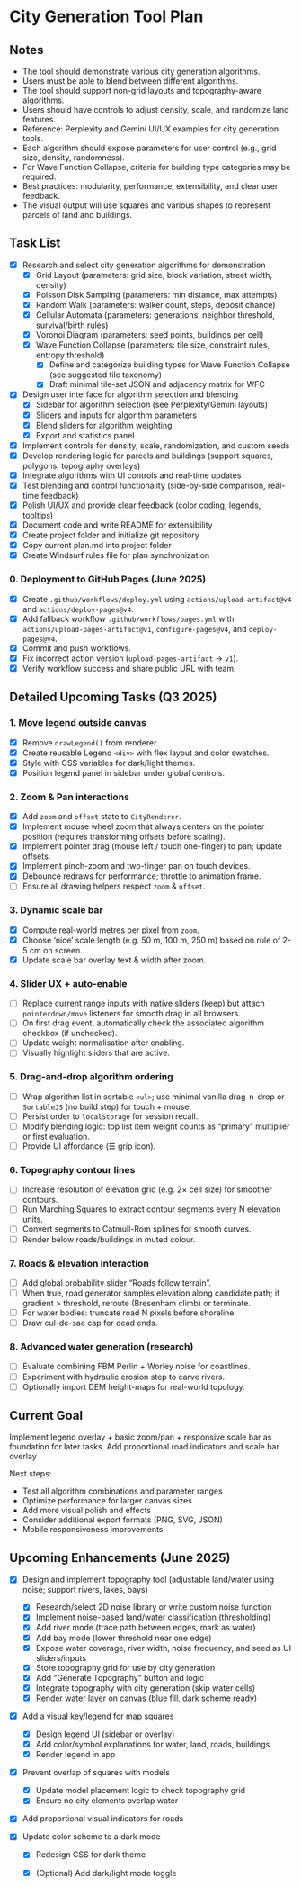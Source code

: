 # City Generation Tool Plan

## Notes
- The tool should demonstrate various city generation algorithms.
- Users must be able to blend between different algorithms.
- The tool should support non-grid layouts and topography-aware algorithms.
- Users should have controls to adjust density, scale, and randomize land features.
- Reference: Perplexity and Gemini UI/UX examples for city generation tools.
- Each algorithm should expose parameters for user control (e.g., grid size, density, randomness).
- For Wave Function Collapse, criteria for building type categories may be required.
- Best practices: modularity, performance, extensibility, and clear user feedback.
- The visual output will use squares and various shapes to represent parcels of land and buildings.

## Task List
- [x] Research and select city generation algorithms for demonstration
  - [x] Grid Layout (parameters: grid size, block variation, street width, density)
  - [x] Poisson Disk Sampling (parameters: min distance, max attempts)
  - [x] Random Walk (parameters: walker count, steps, deposit chance)
  - [x] Cellular Automata (parameters: generations, neighbor threshold, survival/birth rules)
  - [x] Voronoi Diagram (parameters: seed points, buildings per cell)
  - [x] Wave Function Collapse (parameters: tile size, constraint rules, entropy threshold)
    - [x] Define and categorize building types for Wave Function Collapse (see suggested tile taxonomy)
    - [x] Draft minimal tile-set JSON and adjacency matrix for WFC
- [x] Design user interface for algorithm selection and blending
  - [x] Sidebar for algorithm selection (see Perplexity/Gemini layouts)
  - [x] Sliders and inputs for algorithm parameters
  - [x] Blend sliders for algorithm weighting
  - [x] Export and statistics panel
- [x] Implement controls for density, scale, randomization, and custom seeds
- [x] Develop rendering logic for parcels and buildings (support squares, polygons, topography overlays)
- [x] Integrate algorithms with UI controls and real-time updates
- [x] Test blending and control functionality (side-by-side comparison, real-time feedback)
- [x] Polish UI/UX and provide clear feedback (color coding, legends, tooltips)
- [x] Document code and write README for extensibility
- [x] Create project folder and initialize git repository
- [x] Copy current plan.md into project folder
- [x] Create Windsurf rules file for plan synchronization

### 0. Deployment to GitHub Pages (June 2025)
- [x] Create `.github/workflows/deploy.yml` using `actions/upload-artifact@v4` and `actions/deploy-pages@v4`.
- [x] Add fallback workflow `.github/workflows/pages.yml` with `actions/upload-pages-artifact@v1`, `configure-pages@v4`, and `deploy-pages@v4`.
- [x] Commit and push workflows.
- [x] Fix incorrect action version (`upload-pages-artifact` → `v1`).
- [x] Verify workflow success and share public URL with team.

## Detailed Upcoming Tasks (Q3 2025)

### 1. Move legend outside canvas
- [x] Remove `drawLegend()` from renderer.
- [x] Create reusable Legend `<div>` with flex layout and color swatches.
- [x] Style with CSS variables for dark/light themes.
- [x] Position legend panel in sidebar under global controls.

### 2. Zoom & Pan interactions
- [x] Add `zoom` and `offset` state to `CityRenderer`.
- [x] Implement mouse wheel zoom that always centers on the pointer position (requires transforming offsets before scaling).
- [x] Implement pointer drag (mouse left / touch one-finger) to pan; update offsets.
- [x] Implement pinch-zoom and two-finger pan on touch devices.
- [x] Debounce redraws for performance; throttle to animation frame.
- [ ] Ensure all drawing helpers respect `zoom` & `offset`.

### 3. Dynamic scale bar
- [x] Compute real-world metres per pixel from `zoom`.
- [x] Choose ‘nice’ scale length (e.g. 50 m, 100 m, 250 m) based on rule of 2-5 cm on screen.
- [x] Update scale bar overlay text & width after zoom.

### 4. Slider UX + auto-enable
- [ ] Replace current range inputs with native sliders (keep) but attach `pointerdown/move` listeners for smooth drag in all browsers.
- [ ] On first drag event, automatically check the associated algorithm checkbox (if unchecked).
- [ ] Update weight normalisation after enabling.
- [ ] Visually highlight sliders that are active.

### 5. Drag-and-drop algorithm ordering
- [ ] Wrap algorithm list in sortable `<ul>`; use minimal vanilla drag-n-drop or `SortableJS` (no build step) for touch + mouse.
- [ ] Persist order to `localStorage` for session recall.
- [ ] Modify blending logic: top list item weight counts as “primary” multiplier or first evaluation.
- [ ] Provide UI affordance (☰ grip icon).

### 6. Topography contour lines
- [ ] Increase resolution of elevation grid (e.g. 2× cell size) for smoother contours.
- [ ] Run Marching Squares to extract contour segments every N elevation units.
- [ ] Convert segments to Catmull-Rom splines for smooth curves.
- [ ] Render below roads/buildings in muted colour.

### 7. Roads & elevation interaction
- [ ] Add global probability slider “Roads follow terrain”.
- [ ] When true, road generator samples elevation along candidate path; if gradient > threshold, reroute (Bresenham climb) or terminate.
- [ ] For water bodies: truncate road N pixels before shoreline.
- [ ] Draw cul-de-sac cap for dead ends.

### 8. Advanced water generation (research)
- [ ] Evaluate combining FBM Perlin + Worley noise for coastlines.
- [ ] Experiment with hydraulic erosion step to carve rivers.
- [ ] Optionally import DEM height-maps for real-world topology.

## Current Goal
Implement legend overlay + basic zoom/pan + responsive scale bar as foundation for later tasks.
Add proportional road indicators and scale bar overlay

Next steps:
- Test all algorithm combinations and parameter ranges
- Optimize performance for larger canvas sizes
- Add more visual polish and effects
- Consider additional export formats (PNG, SVG, JSON)
- Mobile responsiveness improvements

## Upcoming Enhancements (June 2025)
- [x] Design and implement topography tool (adjustable land/water using noise; support rivers, lakes, bays)
  - [x] Research/select 2D noise library or write custom noise function
  - [x] Implement noise-based land/water classification (thresholding)
  - [x] Add river mode (trace path between edges, mark as water)
  - [x] Add bay mode (lower threshold near one edge)
  - [x] Expose water coverage, river width, noise frequency, and seed as UI sliders/inputs
  - [x] Store topography grid for use by city generation
  - [x] Add "Generate Topography" button and logic
  - [x] Integrate topography with city generation (skip water cells)
  - [x] Render water layer on canvas (blue fill, dark scheme ready)
- [x] Add a visual key/legend for map squares
  - [x] Design legend UI (sidebar or overlay)
  - [x] Add color/symbol explanations for water, land, roads, buildings
  - [x] Render legend in app
- [x] Prevent overlap of squares with models
  - [x] Update model placement logic to check topography grid
  - [x] Ensure no city elements overlap water
- [x] Add proportional visual indicators for roads
  

- [x] Update color scheme to a dark mode
  - [x] Redesign CSS for dark theme
  - [x] (Optional) Add dark/light mode toggle

